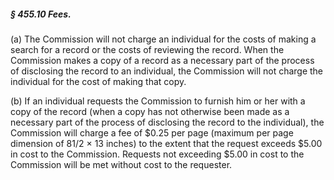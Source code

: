 ##### § 455.10 Fees. #####

(a) The Commission will not charge an individual for the costs of making a search for a record or the costs of reviewing the record. When the Commission makes a copy of a record as a necessary part of the process of disclosing the record to an individual, the Commission will not charge the individual for the cost of making that copy.

(b) If an individual requests the Commission to furnish him or her with a copy of the record (when a copy has not otherwise been made as a necessary part of the process of disclosing the record to the individual), the Commission will charge a fee of $0.25 per page (maximum per page dimension of 81/2 × 13 inches) to the extent that the request exceeds $5.00 in cost to the Commission. Requests not exceeding $5.00 in cost to the Commission will be met without cost to the requester.